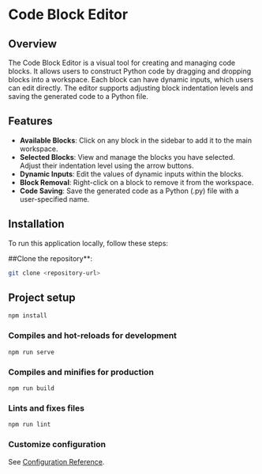 # Code Block Editor

## Overview

The Code Block Editor is a visual tool for creating and managing code blocks. It allows users to construct Python code by dragging and dropping blocks into a workspace. Each block can have dynamic inputs, which users can edit directly. The editor supports adjusting block indentation levels and saving the generated code to a Python file.

## Features

- **Available Blocks**: Click on any block in the sidebar to add it to the main workspace.
- **Selected Blocks**: View and manage the blocks you have selected. Adjust their indentation level using the arrow buttons.
- **Dynamic Inputs**: Edit the values of dynamic inputs within the blocks.
- **Block Removal**: Right-click on a block to remove it from the workspace.
- **Code Saving**: Save the generated code as a Python (.py) file with a user-specified name.

## Installation

To run this application locally, follow these steps:

##Clone the repository**:
```bash
git clone <repository-url>
```

## Project setup
```
npm install
```

### Compiles and hot-reloads for development
```
npm run serve
```

### Compiles and minifies for production
```
npm run build
```

### Lints and fixes files
```
npm run lint
```

### Customize configuration
See [Configuration Reference](https://cli.vuejs.org/config/).
